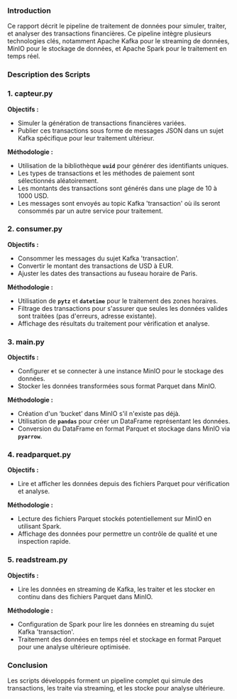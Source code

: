 

### **Introduction**

Ce rapport décrit le pipeline de traitement de données pour simuler, traiter, et analyser des transactions financières. Ce pipeline intègre plusieurs technologies clés, notamment Apache Kafka pour le streaming de données, MinIO pour le stockage de données, et Apache Spark pour le traitement en temps réel.

### **Description des Scripts**

### **1. capteur.py**

**Objectifs :**

- Simuler la génération de transactions financières variées.
- Publier ces transactions sous forme de messages JSON dans un sujet Kafka spécifique pour leur traitement ultérieur.

**Méthodologie :**

- Utilisation de la bibliothèque **`uuid`** pour générer des identifiants uniques.
- Les types de transactions et les méthodes de paiement sont sélectionnés aléatoirement.
- Les montants des transactions sont générés dans une plage de 10 à 1000 USD.
- Les messages sont envoyés au topic Kafka 'transaction' où ils seront consommés par un autre service pour traitement.

### **2. consumer.py**

**Objectifs :**

- Consommer les messages du sujet Kafka 'transaction'.
- Convertir le montant des transactions de USD à EUR.
- Ajuster les dates des transactions au fuseau horaire de Paris.

**Méthodologie :**

- Utilisation de **`pytz`** et **`datetime`** pour le traitement des zones horaires.
- Filtrage des transactions pour s'assurer que seules les données valides sont traitées (pas d'erreurs, adresse existante).
- Affichage des résultats du traitement pour vérification et analyse.

### **3. main.py**

**Objectifs :**

- Configurer et se connecter à une instance MinIO pour le stockage des données.
- Stocker les données transformées sous format Parquet dans MinIO.

**Méthodologie :**

- Création d'un ‘bucket’ dans MinIO s'il n'existe pas déjà.
- Utilisation de **`pandas`** pour créer un DataFrame représentant les données.
- Conversion du DataFrame en format Parquet et stockage dans MinIO via **`pyarrow`**.

### **4. readparquet.py**

**Objectifs :**

- Lire et afficher les données depuis des fichiers Parquet pour vérification et analyse.

**Méthodologie :**

- Lecture des fichiers Parquet stockés potentiellement sur MinIO en utilisant Spark.
- Affichage des données pour permettre un contrôle de qualité et une inspection rapide.

### **5. readstream.py**

**Objectifs :**

- Lire les données en streaming de Kafka, les traiter et les stocker en continu dans des fichiers Parquet dans MinIO.

**Méthodologie :**

- Configuration de Spark pour lire les données en streaming du sujet Kafka 'transaction'.
- Traitement des données en temps réel et stockage en format Parquet pour une analyse ultérieure optimisée.

### **Conclusion**

Les scripts développés forment un pipeline complet qui simule des transactions, les traite via streaming, et les stocke pour analyse ultérieure.
